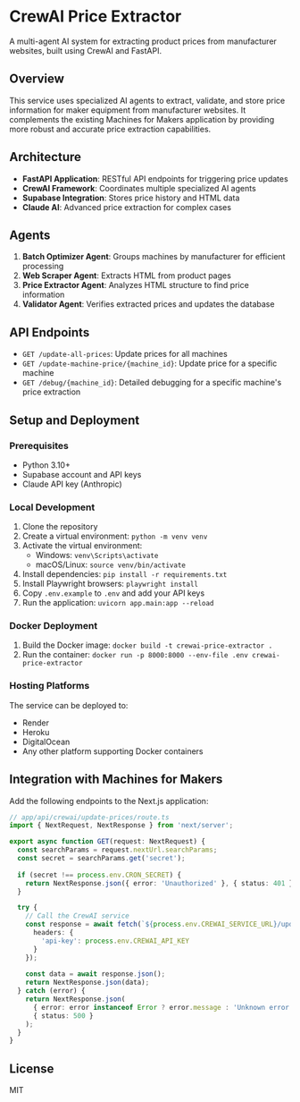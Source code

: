 # CrewAI Price Extractor

A multi-agent AI system for extracting product prices from manufacturer websites, built using CrewAI and FastAPI.

## Overview

This service uses specialized AI agents to extract, validate, and store price information for maker equipment from manufacturer websites. It complements the existing Machines for Makers application by providing more robust and accurate price extraction capabilities.

## Architecture

- **FastAPI Application**: RESTful API endpoints for triggering price updates
- **CrewAI Framework**: Coordinates multiple specialized AI agents
- **Supabase Integration**: Stores price history and HTML data
- **Claude AI**: Advanced price extraction for complex cases

## Agents

1. **Batch Optimizer Agent**: Groups machines by manufacturer for efficient processing
2. **Web Scraper Agent**: Extracts HTML from product pages
3. **Price Extractor Agent**: Analyzes HTML structure to find price information
4. **Validator Agent**: Verifies extracted prices and updates the database

## API Endpoints

- `GET /update-all-prices`: Update prices for all machines
- `GET /update-machine-price/{machine_id}`: Update price for a specific machine
- `GET /debug/{machine_id}`: Detailed debugging for a specific machine's price extraction

## Setup and Deployment

### Prerequisites

- Python 3.10+
- Supabase account and API keys
- Claude API key (Anthropic)

### Local Development

1. Clone the repository
2. Create a virtual environment: `python -m venv venv`
3. Activate the virtual environment:
   - Windows: `venv\Scripts\activate`
   - macOS/Linux: `source venv/bin/activate`
4. Install dependencies: `pip install -r requirements.txt`
5. Install Playwright browsers: `playwright install`
6. Copy `.env.example` to `.env` and add your API keys
7. Run the application: `uvicorn app.main:app --reload`

### Docker Deployment

1. Build the Docker image: `docker build -t crewai-price-extractor .`
2. Run the container: `docker run -p 8000:8000 --env-file .env crewai-price-extractor`

### Hosting Platforms

The service can be deployed to:
- Render
- Heroku
- DigitalOcean
- Any other platform supporting Docker containers

## Integration with Machines for Makers

Add the following endpoints to the Next.js application:

```typescript
// app/api/crewai/update-prices/route.ts
import { NextRequest, NextResponse } from 'next/server';

export async function GET(request: NextRequest) {
  const searchParams = request.nextUrl.searchParams;
  const secret = searchParams.get('secret');
  
  if (secret !== process.env.CRON_SECRET) {
    return NextResponse.json({ error: 'Unauthorized' }, { status: 401 });
  }

  try {
    // Call the CrewAI service
    const response = await fetch(`${process.env.CREWAI_SERVICE_URL}/update-all-prices`, {
      headers: {
        'api-key': process.env.CREWAI_API_KEY
      }
    });
    
    const data = await response.json();
    return NextResponse.json(data);
  } catch (error) {
    return NextResponse.json(
      { error: error instanceof Error ? error.message : 'Unknown error' },
      { status: 500 }
    );
  }
}
```

## License

MIT 